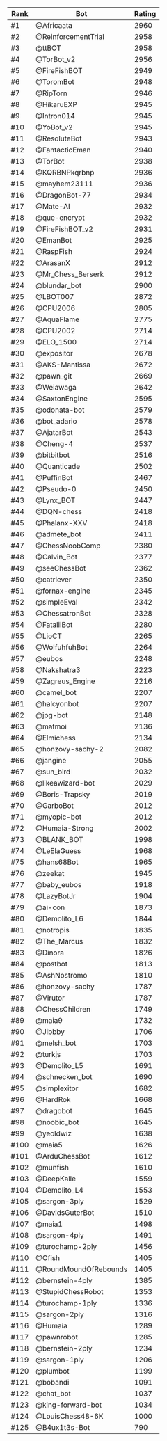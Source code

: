 Rank|Bot|Rating
---|---|---
#1|@Africaata|2960
#2|@ReinforcementTrial|2958
#3|@ttBOT|2958
#4|@TorBot_v2|2956
#5|@FireFishBOT|2949
#6|@ToromBot|2948
#7|@RipTorn|2946
#8|@HikaruEXP|2945
#9|@Intron014|2945
#10|@YoBot_v2|2945
#11|@ResoluteBot|2943
#12|@FantacticEman|2940
#13|@TorBot|2938
#14|@KQRBNPkqrbnp|2936
#15|@mayhem23111|2936
#16|@DragonBot-77|2934
#17|@Mate-AI|2932
#18|@que-encrypt|2932
#19|@FireFishBOT_v2|2931
#20|@EmanBot|2925
#21|@RaspFish|2924
#22|@ArasanX|2912
#23|@Mr_Chess_Berserk|2912
#24|@blundar_bot|2900
#25|@LBOT007|2872
#26|@CPU2006|2805
#27|@AquaFlame|2775
#28|@CPU2002|2714
#29|@ELO_1500|2714
#30|@expositor|2678
#31|@AKS-Mantissa|2672
#32|@pawn_git|2669
#33|@Weiawaga|2642
#34|@SaxtonEngine|2595
#35|@odonata-bot|2579
#36|@bot_adario|2578
#37|@AjatarBot|2543
#38|@Cheng-4|2537
#39|@bitbitbot|2516
#40|@Quanticade|2502
#41|@PuffinBot|2467
#42|@Pseudo-0|2450
#43|@Lynx_BOT|2447
#44|@DQN-chess|2418
#45|@Phalanx-XXV|2418
#46|@admete_bot|2411
#47|@ChessNoobComp|2380
#48|@Calvin_Bot|2377
#49|@seeChessBot|2362
#50|@catriever|2350
#51|@fornax-engine|2345
#52|@simpleEval|2342
#53|@ChessatronBot|2328
#54|@FataliiBot|2280
#55|@LioCT|2265
#56|@WolfuhfuhBot|2264
#57|@eubos|2248
#58|@Nakshatra3|2223
#59|@Zagreus_Engine|2216
#60|@camel_bot|2207
#61|@halcyonbot|2207
#62|@jpg-bot|2148
#63|@matmoi|2136
#64|@Elmichess|2134
#65|@honzovy-sachy-2|2082
#66|@jangine|2055
#67|@sun_bird|2032
#68|@likeawizard-bot|2029
#69|@Boris-Trapsky|2019
#70|@GarboBot|2012
#71|@myopic-bot|2012
#72|@Humaia-Strong|2002
#73|@BLANK_BOT|1998
#74|@LeElaGuess|1968
#75|@hans68Bot|1965
#76|@zeekat|1945
#77|@baby_eubos|1918
#78|@LazyBotJr|1904
#79|@ai-con|1873
#80|@Demolito_L6|1844
#81|@notropis|1835
#82|@The_Marcus|1832
#83|@Dinora|1826
#84|@postbot|1813
#85|@AshNostromo|1810
#86|@honzovy-sachy|1787
#87|@Virutor|1787
#88|@ChessChildren|1749
#89|@maia9|1732
#90|@Jibbby|1706
#91|@melsh_bot|1703
#92|@turkjs|1703
#93|@Demolito_L5|1691
#94|@schnecken_bot|1690
#95|@simplexitor|1682
#96|@HardRok|1668
#97|@dragobot|1645
#98|@noobic_bot|1645
#99|@yeoldwiz|1638
#100|@maia5|1626
#101|@ArduChessBot|1612
#102|@munfish|1610
#103|@DeepKalle|1559
#104|@Demolito_L4|1553
#105|@sargon-3ply|1529
#106|@DavidsGuterBot|1510
#107|@maia1|1498
#108|@sargon-4ply|1491
#109|@turochamp-2ply|1456
#110|@Ofish|1405
#111|@RoundMoundOfRebounds|1405
#112|@bernstein-4ply|1385
#113|@StupidChessRobot|1353
#114|@turochamp-1ply|1336
#115|@sargon-2ply|1316
#116|@Humaia|1289
#117|@pawnrobot|1285
#118|@bernstein-2ply|1234
#119|@sargon-1ply|1206
#120|@plumbot|1199
#121|@bobandi|1091
#122|@chat_bot|1037
#123|@king-forward-bot|1034
#124|@LouisChess48-6K|1000
#125|@B4ux1t3s-Bot|790
